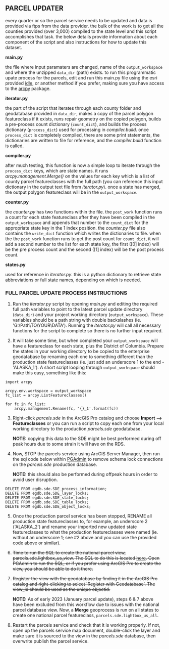 ## PARCEL UPDATER

every quarter or so the parcel service needs to be updated and data is provided via ftps from the data provider. the bulk of the work is to get all the counties provided (over 3,000) compiled to the state level and this script accomplishes that task. the below details provide information about each component of the script and also instructions for how to update this dataset.

__main.py__
    
the file where input paramaters are changed, name of the `output_workspace` and where the unzipped `data_dir` (path) exists. to run this programmatic upate process for the parcels, edit and run this main.py file using the esri provided [idle](https://docs.python.org/3/library/idle.html), or another method if you prefer, making sure you have access to the [arcpy](https://pro.arcgis.com/en/pro-app/latest/arcpy/get-started/what-is-arcpy-.htm) package.

__iterator.py__
    
the part of the script that iterates through each county folder and geodatabase provided in `data_dir`, makes a copy of the parcel polygon featureclass if it exists, runs repair geometry on the copied polygon, builds a pre-process count dictionary (`count_dict`), and builds the process dictionary (`process_dict`) used for processing in _compiler.build_. once `process_dict` is completely compiled, there are some print statements, the dictionaries are written to file for reference, and the _compiler.build_ function is called.

__compiler.py__

after much testing, this function is now a simple loop to iterate through the `process_dict` keys, which are state names. it runs _arcpy.management.Merge()_ on the values for each key which is a list of county parcel featureclasses with the full path (you can reference this input dictionary in the output text file from _iterator.py_). once a state has merged, the output polygon featureclass will be in the `output_workspace`.

__counter.py__

the _counter.py_ has two functions within the file. the `post_work` function runs a count for each state featureclass after they have been compiled in the `output_workspace` and appends that number to the `count_dict` for the appropriate state key in the 1 index position. the _counter.py_ file also contains the `write_dict` function which writes the dictionaries to file. when the the `post_work` function runs to get the post count for `count_dict`, it will add a second number to the list for each state key, the first ([0] index) will be the pre process count and the second ([1] index) will be the post process count.

__states.py__
    
used for reference in _iterator.py_. this is a python dictionary to retrieve state abbreviations or full state names, depending on which is needed.


### FULL PARCEL UPDATE PROCESS INSTRUCTIONS

1. Run the _iterator.py_ script by opening _main.py_ and editing the required full path variables to point to the latest parcel update directory (`data_dir`) and your project working directory (`output_workspace`). These variables should be a path string with double backslashes (ie. 'G:\\Path\\TO\\YOUR\\DATA'). Running the _iterator.py_ will call all necessary functions for the script to complete so there is no further input required.

2. It will take some time, but when completed your `output_workspace` will have a featureclass for each state, plus the District of Columbia. Prepare the states in your working directory to be copied to the enterprise geodatabase by renaming each one to something different than the production state featureclasses (ie. just add an underscore 1 to the end - 'ALASKA_1'). A short script looping through `output_workspace` should make this easy, something like this:

```
import arcpy
    
arcpy.env.workspace = output_workspace
fc_list = arcpy.ListFeatureclasses()
    
for fc in fc_list:
    arcpy.management.Rename(fc, '{}_1'.format(fc))
```

3. Right-click _parcels.sde_ in the ArcGIS Pro catalog and choose __Import --> Featureclasses__ or you can run a script to copy each one from your local working directory to the production _parcels.sde_ geodatabase.    
    
    __NOTE:__ copying this data to the SDE might be best performed during off peak hours due to some strain it will have on the RDS.

4. Now, STOP the parcels service using ArcGIS Server Manager, then run the sql code below within [PGAdmin](https://www.pgadmin.org/) to remove schema lock connections on the _parcels.sde_ production database. 
    
    __NOTE:__ this should also be performed during offpeak hours in order to avoid user disruption.
    
```
DELETE FROM egdb.sde.SDE_process_information;
DELETE FROM egdb.sde.SDE_layer_locks;
DELETE FROM egdb.sde.SDE_state_locks;
DELETE FROM egdb.sde.SDE_table_locks;
DELETE FROM egdb.sde.SDE_object_locks;
```

5. Once the production parcel service has been stopped, RENAME all production state featureclasses to, for example, an underscore 2 ('ALASKA_2') and rename your imported new updated state featureclasses to what the production featureclasses were named (ie. without an underscore 1; see #2 above and you can use the provided code above or similar).

6. ~~Time to run the SQL to create the national parcel view, parcels.sde.lightbox_us_view. The SQL to do this is located [here](https://github.com/aypapower/GIS/blob/dev/sql/archive/lightbox_us_view_v4.sql). Open PGAdmin to run the SQL, or if you prefer using ArcGIS Pro to create the view, you should be able to do it there.~~

7. ~~Register the view with the geodatabase by finding it in the ArcGIS Pro catalog and right-clicking to select 'Register with Geodatabase'. The view_id should be used as the unique objectid.~~

    __NOTE:__ As of early 2023 (January parcel update), steps 6 & 7 above have been excluded from this workflow due to issues with the national parcel database view. Now, a __Merge__ geoprocess is run on all states to create one national parcel featureclass, `parcels.sde.lightbox_us_all`.

8. Restart the parcels service and check that it is working properly. If not, open up the parcels service map document, double-click the layer and make sure it is sourced to the view in the _parcels.sde_ database, then overwrite publish the parcel service.
